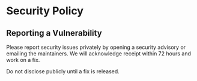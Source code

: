 # Security Policy

## Reporting a Vulnerability

Please report security issues privately by opening a security advisory or emailing the maintainers.
We will acknowledge receipt within 72 hours and work on a fix.

Do not disclose publicly until a fix is released.